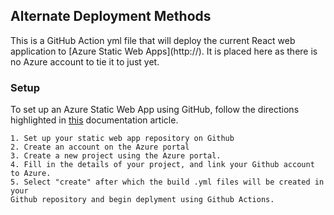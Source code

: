 ## Alternate Deployment Methods
This is a GitHub Action yml file that will deploy the current React web application to [Azure Static Web Apps](http://<link to doc>). It is placed here as there is no Azure account to tie it to just yet. 

### Setup
To set up an Azure Static Web App using GitHub, follow the directions highlighted in [this](https://docs.microsoft.com/en-us/azure/static-web-apps/get-started-portal?tabs=vanilla-javascript)
documentation article.

```
1. Set up your static web app repository on Github
2. Create an account on the Azure portal
3. Create a new project using the Azure portal.
4. Fill in the details of your project, and link your Github account to Azure.
5. Select "create" after which the build .yml files will be created in your 
Github repository and begin deplyment using Github Actions.
```
